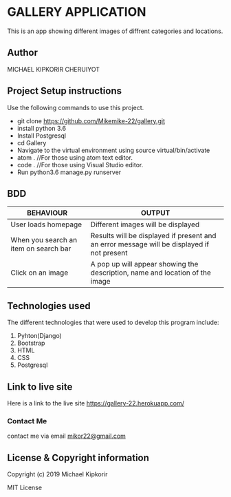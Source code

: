 # GALLERY APPLICATION

This is an app showing different images of diffrent categories and locations.

## Author

MICHAEL KIPKORIR CHERUIYOT

## Project Setup instructions

Use the following commands to use this project.

* git clone https://github.com/Mikemike-22/gallery.git
* install python 3.6
* Install Postgresql
* cd Gallery
* Navigate to the virtual environment using source virtual/bin/activate
* atom . //For those using atom text editor.
* code . //For those using Visual Studio editor.
* Run python3.6 manage.py runserver
## BDD
| BEHAVIOUR 	| OUTPUT 	|
|---------------------------------------	|--------------------------------------------------------------------------------------------	|
| User loads homepage 	| Different images will be displayed 	|
| When you search an item on search bar 	| Results will be displayed if present and an error message will be displayed if not present 	|
| Click on  an image 	| A pop up will appear showing the description, name and location of the image 	|
## Technologies used

The different technologies that were used to develop this program include:
1. Pyhton(Django)
2. Bootstrap
3. HTML
4. CSS
5. Postgresql

## Link to live site

Here is a link to the live site
https://gallery-22.herokuapp.com/
### Contact Me
contact me via email mikor22@gmail.com

## License & Copyright information
Copyright (c) 2019 Michael Kipkorir

MIT License
